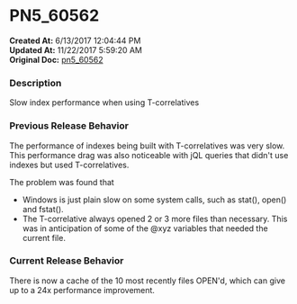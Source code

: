# PN5_60562

**Created At:** 6/13/2017 12:04:44 PM  
**Updated At:** 11/22/2017 5:59:20 AM  
**Original Doc:** [pn5_60562](https://docs.jbase.com/36526-5-6-2-release-notes/pn5_60562)  


### Description

Slow index performance when using T-correlatives



### Previous Release Behavior

The performance of indexes being built with T-correlatives was very slow. This performance drag was also noticeable with jQL queries that didn't use indexes but used T-correlatives.

The problem was found that

- Windows is just plain slow on some system calls, such as stat(), open() and fstat().
- The T-correlative always opened 2 or 3 more files than necessary. This was in anticipation of some of the @xyz variables that needed the current file.




### Current Release Behavior

There is now a cache of the 10 most recently files OPEN'd, which can give up to a 24x performance improvement.

